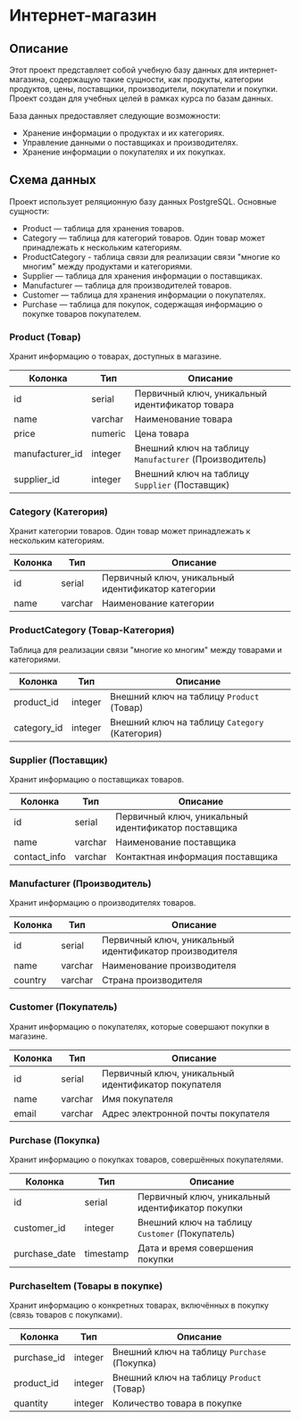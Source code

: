 # Интернет-магазин
## Описание
Этот проект представляет собой учебную базу данных для интернет-магазина, содержащую такие сущности, как продукты, категории продуктов, цены, поставщики, производители, покупатели и покупки. Проект создан для учебных целей в рамках курса по базам данных.

База данных предоставляет следующие возможности:
* Хранение информации о продуктах и их категориях.
* Управление данными о поставщиках и производителях.
* Хранение информации о покупателях и их покупках.

## Схема данных
Проект использует реляционную базу данных PostgreSQL. Основные сущности:

* Product — таблица для хранения товаров.
* Category — таблица для категорий товаров. Один товар может принадлежать к нескольким категориям.
* ProductCategory - таблица связи для реализации связи "многие ко многим" между продуктами и категориями.
* Supplier — таблица для хранения информации о поставщиках.
* Manufacturer — таблица для производителей товаров.
* Customer — таблица для хранения информации о покупателях.
* Purchase — таблица для покупок, содержащая информацию о покупке товаров покупателем.

### Product (Товар)
Хранит информацию о товарах, доступных в магазине.

| Колонка        | Тип         | Описание                                    |
|----------------|-------------|---------------------------------------------|
| id             | serial      | Первичный ключ, уникальный идентификатор товара |
| name           | varchar     | Наименование товара                         |
| price          | numeric     | Цена товара                                |
| manufacturer_id| integer     | Внешний ключ на таблицу `Manufacturer` (Производитель) |
| supplier_id    | integer     | Внешний ключ на таблицу `Supplier` (Поставщик)      |

### Category (Категория)
Хранит категории товаров. Один товар может принадлежать к нескольким категориям.

| Колонка        | Тип         | Описание                                    |
|----------------|-------------|---------------------------------------------|
| id             | serial      | Первичный ключ, уникальный идентификатор категории |
| name           | varchar     | Наименование категории                      |

### ProductCategory (Товар-Категория)
Таблица для реализации связи "многие ко многим" между товарами и категориями.

| Колонка        | Тип         | Описание                                    |
|----------------|-------------|---------------------------------------------|
| product_id     | integer     | Внешний ключ на таблицу `Product` (Товар)   |
| category_id    | integer     | Внешний ключ на таблицу `Category` (Категория) |

### Supplier (Поставщик)
Хранит информацию о поставщиках товаров.

| Колонка        | Тип         | Описание                                    |
|----------------|-------------|---------------------------------------------|
| id             | serial      | Первичный ключ, уникальный идентификатор поставщика |
| name           | varchar     | Наименование поставщика                     |
| contact_info   | varchar     | Контактная информация поставщика            |

### Manufacturer (Производитель)
Хранит информацию о производителях товаров.

| Колонка        | Тип         | Описание                                    |
|----------------|-------------|---------------------------------------------|
| id             | serial      | Первичный ключ, уникальный идентификатор производителя |
| name           | varchar     | Наименование производителя                  |
| country        | varchar     | Страна производителя                        |

### Customer (Покупатель)
Хранит информацию о покупателях, которые совершают покупки в магазине.

| Колонка        | Тип         | Описание                                    |
|----------------|-------------|---------------------------------------------|
| id             | serial      | Первичный ключ, уникальный идентификатор покупателя |
| name           | varchar     | Имя покупателя                             |
| email          | varchar     | Адрес электронной почты покупателя          |

### Purchase (Покупка)
Хранит информацию о покупках товаров, совершённых покупателями.

| Колонка        | Тип         | Описание                                    |
|----------------|-------------|---------------------------------------------|
| id             | serial      | Первичный ключ, уникальный идентификатор покупки |
| customer_id    | integer     | Внешний ключ на таблицу `Customer` (Покупатель) |
| purchase_date  | timestamp   | Дата и время совершения покупки             |

### PurchaseItem (Товары в покупке)
Хранит информацию о конкретных товарах, включённых в покупку (связь товаров с покупками).

| Колонка        | Тип         | Описание                                    |
|----------------|-------------|---------------------------------------------|
| purchase_id    | integer     | Внешний ключ на таблицу `Purchase` (Покупка) |
| product_id     | integer     | Внешний ключ на таблицу `Product` (Товар)   |
| quantity       | integer     | Количество товара в покупке                 |
